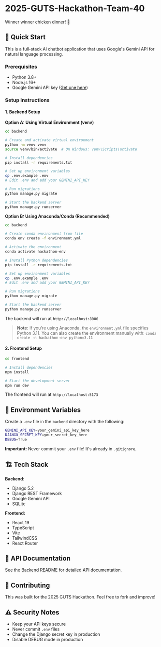 # 2025-GUTS-Hackathon-Team-40
Winner winner chicken dinner! 🎉

## 🚀 Quick Start

This is a full-stack AI chatbot application that uses Google's Gemini API for natural language processing.

### Prerequisites

- Python 3.8+
- Node.js 16+
- Google Gemini API key ([Get one here](https://makersuite.google.com/app/apikey))

### Setup Instructions

#### 1. Backend Setup

**Option A: Using Virtual Environment (venv)**

```bash
cd backend

# Create and activate virtual environment
python -m venv venv
source venv/bin/activate  # On Windows: venv\Scripts\activate

# Install dependencies
pip install -r requirements.txt

# Set up environment variables
cp .env.example .env
# Edit .env and add your GEMINI_API_KEY

# Run migrations
python manage.py migrate

# Start the backend server
python manage.py runserver
```

**Option B: Using Anaconda/Conda (Recommended)**

```bash
cd backend

# Create conda environment from file
conda env create -f environment.yml

# Activate the environment
conda activate hackathon-env

# Install Python dependencies
pip install -r requirements.txt

# Set up environment variables
cp .env.example .env
# Edit .env and add your GEMINI_API_KEY

# Run migrations
python manage.py migrate

# Start the backend server
python manage.py runserver
```

The backend will run at `http://localhost:8000`

> **Note:** If you're using Anaconda, the `environment.yml` file specifies Python 3.11. You can also create the environment manually with: `conda create -n hackathon-env python=3.11`

#### 2. Frontend Setup

```bash
cd frontend

# Install dependencies
npm install

# Start the development server
npm run dev
```

The frontend will run at `http://localhost:5173`

## 🔑 Environment Variables

Create a `.env` file in the `backend` directory with the following:

```bash
GEMINI_API_KEY=your_gemini_api_key_here
DJANGO_SECRET_KEY=your_secret_key_here
DEBUG=True
```

**Important:** Never commit your `.env` file! It's already in `.gitignore`.

## 🏗️ Tech Stack

**Backend:**
- Django 5.2
- Django REST Framework
- Google Gemini API
- SQLite

**Frontend:**
- React 19
- TypeScript
- Vite
- TailwindCSS
- React Router

## 📝 API Documentation

See the [Backend README](./backend/README.md) for detailed API documentation.

## 🤝 Contributing

This was built for the 2025 GUTS Hackathon. Feel free to fork and improve!

## ⚠️ Security Notes

- Keep your API keys secure
- Never commit `.env` files
- Change the Django secret key in production
- Disable DEBUG mode in production
